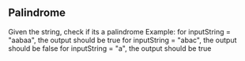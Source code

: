 ## Palindrome

Given the string, check if its a palindrome
Example:
for inputString = "aabaa", the output should be true
for inputString = "abac", the output should be false
for inputString = "a", the output should be true
